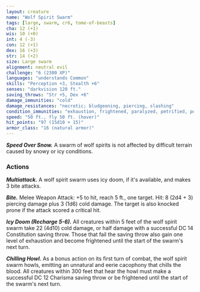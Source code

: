 ```yaml
---
layout: creature
name: "Wolf Spirit Swarm"
tags: [large, swarm, cr6, tome-of-beasts]
cha: 12 (+1)
wis: 10 (+0)
int: 4 (-3)
con: 12 (+1)
dex: 16 (+3)
str: 14 (+2)
size: Large swarm
alignment: neutral evil
challenge: "6 (2300 XP)"
languages: "understands Common"
skills: "Perception +3, Stealth +6"
senses: "darkvision 120 ft."
saving_throws: "Str +5, Dex +6"
damage_immunities: "cold"
damage_resistances: "necrotic; bludgeoning, piercing, slashing"
condition_immunities: "exhaustion, frightened, paralyzed, petrified, poisoned"
speed: "50 ft., fly 50 ft. (hover)"
hit_points: "97 (15d10 + 15)"
armor_class: "16 (natural armor)"
---
```


***Speed Over Snow.*** A swarm of wolf spirits is not affected by difficult terrain caused by snowy or icy conditions.

### Actions

***Multiattack.*** A wolf spirit swarm uses icy doom, if it's available, and makes 3 bite attacks.

***Bite.*** Melee Weapon Attack: +5 to hit, reach 5 ft., one target. Hit: 8 (2d4 + 3) piercing damage plus 3 (1d6) cold damage. The target is also knocked prone if the attack scored a critical hit.

***Icy Doom (Recharge 5-6).*** All creatures within 5 feet of the wolf spirit swarm take 22 (4d10) cold damage, or half damage with a successful DC 14 Constitution saving throw. Those that fail the saving throw also gain one level of exhaustion and become frightened until the start of the swarm's next turn.

***Chilling Howl.*** As a bonus action on its first turn of combat, the wolf spirit swarm howls, emitting an unnatural and eerie cacophony that chills the blood. All creatures within 300 feet that hear the howl must make a successful DC 12 Charisma saving throw or be frightened until the start of the swarm's next turn.

